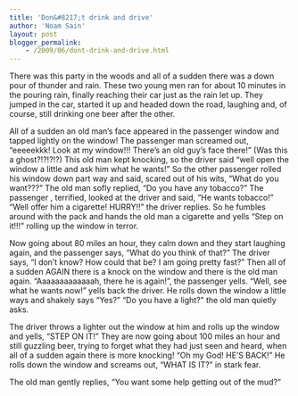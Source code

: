 ```yaml
---
title: 'Don&#8217;t drink and drive'
author: 'Noam Sain'
layout: post
blogger_permalink:
    - /2009/06/dont-drink-and-drive.html
---
```


There was this party in the woods and all of a sudden there was a down pour of thunder and rain. These two young men ran for about 10 minutes in the pouring rain, finally reaching their car just as the rain let up. They jumped in the car, started it up and headed down the road, laughing and, of course, still drinking one beer after the other.

All of a sudden an old man’s face appeared in the passenger window and tapped lightly on the window! The passenger man screamed out, “eeeeekkk! Look at my window!!! There’s an old guy’s face there!” (Was this a ghost?!?!?!?) This old man kept knocking, so the driver said “well open the window a little and ask him what he wants!” So the other passenger rolled his window down part way and said, scared out of his wits, “What do you want???” The old man sofly replied, “Do you have any tobacco?” The passenger , terrified, looked at the driver and said, “He wants tobacco!” “Well offer him a cigarette! HURRY!!” the driver replies. So he fumbles around with the pack and hands the old man a cigarette and yells “Step on it!!!” rolling up the window in terror.

Now going about 80 miles an hour, they calm down and they start laughing again, and the passenger says, “What do you think of that?” The driver says, “I don’t know? How could that be? I am going pretty fast?” Then all of a sudden AGAIN there is a knock on the window and there is the old man again. “Aaaaaaaaaaaaah, there he is again!”, the passenger yells. “Well, see what he wants now!” yells back the driver. He rolls down the window a little ways and shakely says “Yes?” “Do you have a light?” the old man quietly asks.

The driver throws a lighter out the window at him and rolls up the window and yells, “STEP ON IT!” They are now going about 100 miles an hour and still guzzling beer, trying to forget what they had just seen and heard, when all of a sudden again there is more knocking! “Oh my God! HE’S BACK!” He rolls down the window and screams out, “WHAT IS IT?” in stark fear.

The old man gently replies, “You want some help getting out of the mud?”